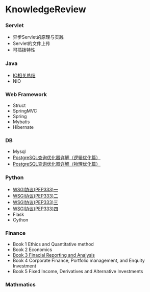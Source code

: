 # KnowledgeReview

### Servlet

- 异步Servlet的原理与实践
- Servlet的文件上传
- 可插拨特性

### Java

- [IO相关总结](https://github.com/PassWarer/KnowledgeReview/blob/master/Java/documents/JavaIO.md)
- NIO

### Web Framework
- Struct
- SpringMVC
- Spring
- Mybatis
- Hibernate

### DB
- Mysql
- [PostgreSQL查询优化器详解（逻辑优化篇）](http://dbaplus.cn/news-155-2060-1.html)
- [PostgreSQL查询优化器详解（物理优化篇）](http://dbaplus.cn/news-155-2061-1.html)

### Python
- [WSGI协议(PEP333)一](https://github.com/PassWarer/KnowledgeReview/blob/master/Python/PEP333_1.md)
- [WSGI协议(PEP333)二](https://github.com/PassWarer/KnowledgeReview/blob/master/Python/PEP333_2.md)
- [WSGI协议(PEP333)三](https://github.com/PassWarer/KnowledgeReview/blob/master/Python/PEP333_3.md)
- [WSGI协议(PEP333)四](https://github.com/PassWarer/KnowledgeReview/blob/master/Python/PEP333_4.md)
- Flask
- Cython

### Finance
- Book 1 Ethics and Quantitative method
- Book 2 Economics
- [Book 3 Finacial Reporting and Analysis](https://github.com/PassWarer/KnowledgeReview/blob/master/Finance/Financial%20Reporting%20and%20Analysis.md)
- Book 4 Corporate Finance, Portfolio management, and Enquity Investment
- Book 5 Fixed Income, Derivatives and Alternative Investments

### Mathmatics 
